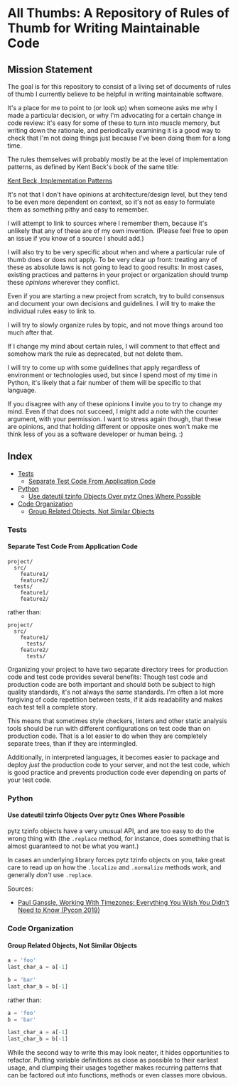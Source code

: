 # All Thumbs: A Repository of Rules of Thumb for Writing Maintainable Code

## Mission Statement

The goal is for this repository to consist of a living set of documents
of rules of thumb I currently believe to be helpful in writing
maintainable software.

It's a place for me to point to (or look up) when someone asks me why
I made a particular decision, or why I'm advocating for a certain change
in code review: it's easy for some of these to turn into muscle memory,
but writing down the rationale, and periodically examining it is a good
way to check that I'm not doing things just because I've been doing them
for a long time.

The rules themselves will probably mostly be at the level of
implementation patterns, as defined by Kent Beck's book of the same
title:

[Kent Beck, Implementation Patterns](https://www.oreilly.com/library/view/implementation-patterns/9780321413093/)

It's not that I don't have opinions at architecture/design level, but
they tend to be even more dependent on context, so it's not as easy to
formulate them as something pithy and easy to remember.

I will attempt to link to sources where I remember them, because
it's unlikely that any of these are of my own invention. (Please feel
free to open an issue if you know of a source I should add.)

I will also try to be very specific about when and where a particular
rule of thumb does or does not apply. To be very clear up front:
treating any of these as absolute laws is not going to lead to good
results: In most cases, existing practices and patterns in your project
or organization should trump these *opinions* wherever they conflict.

Even if you are starting a new project from scratch, try to build
consensus and document your own decisions and guidelines. I will try to
make the individual rules easy to link to.

I will try to slowly organize rules by topic, and not move things around
too much after that.

If I change my mind about certain rules, I will comment to that effect
and somehow mark the rule as deprecated, but not delete them.

I will try to come up with some guidelines that apply regardless of
environment or technologies used, but since I spend most of my time in
Python, it's likely that a fair number of them will be specific to that
language.

If you disagree with any of these opinions I invite you to try to change
my mind. Even if that does not succeed, I might add a note with the
counter argument, with your permission. I want to stress again though,
that these are opinions, and that holding different or opposite ones
won't make me think less of you as a software developer or human being.
:)

## Index

* [Tests](#tests)
  * [Separate Test Code From Application Code](#separate-test-code-from-application-code)
* [Python](#python)
  * [Use dateutil tzinfo Objects Over pytz Ones Where Possible](#use-dateutil-tzinfo-objects-over-pytz-ones-where-possible)
* [Code Organization](#code-organization)
  * [Group Related Objects, Not Similar Objects](#group-related-objects-not-similar-objects)

### Tests

#### Separate Test Code From Application Code

```
project/
  src/
    feature1/
    feature2/
  tests/
    feature1/
    feature2/
```

rather than:

```
project/
  src/
    feature1/
      tests/
    feature2/
      tests/
```

Organizing your project to have two separate directory trees for
production code and test code provides several benefits: Though test
code and production code are both important and should both be subject
to high quality standards, it's not always the *same* standards. I'm
often a lot more forgiving of code repetition between tests, if it aids
readability and makes each test tell a complete story.

This means that sometimes style checkers, linters and other static
analysis tools should be run with different configurations on test code
than on production code. That is a lot easier to do when they are
completely separate trees, than if they are intermingled.

Additionally, in interpreted languages, it becomes easier to package
and deploy *just* the production code to your server, and not the test
code, which is good practice and prevents production code ever depending
on parts of your test code.

### Python

#### Use dateutil tzinfo Objects Over pytz Ones Where Possible

pytz tzinfo objects have a very unusual API, and are too easy to do the
wrong thing with (the `.replace` method, for instance, does something
that is almost guaranteed to not be what you want.)

In cases an underlying library forces pytz tzinfo objects on you, take
great care to read up on how the `.localize` and `.normalize` methods
work, and generally *don't* use `.replace`.

Sources:

* [Paul Ganssle, Working With Timezones: Everything You Wish You Didn't Need to Know (Pycon 2019)](https://www.youtube.com/watch?v=rz3D8VG_2TY)

### Code Organization

#### Group Related Objects, Not Similar Objects

```python
a = 'foo'
last_char_a = a[-1]

b = 'bar'
last_char_b = b[-1]
```

rather than:

```python
a = 'foo'
b = 'bar'

last_char_a = a[-1]
last_char_b = b[-1]
```

While the second way to write this may look neater, it hides
opportunities to refactor. Putting variable definitions as close as
possible to their earliest usage, and clumping their usages together
makes recurring patterns that can be factored out into functions,
methods or even classes more obvious.
